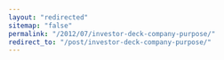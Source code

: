 ```yaml
---
layout: "redirected"
sitemap: "false"
permalink: "/2012/07/investor-deck-company-purpose/"
redirect_to: "/post/investor-deck-company-purpose/"
---
```




